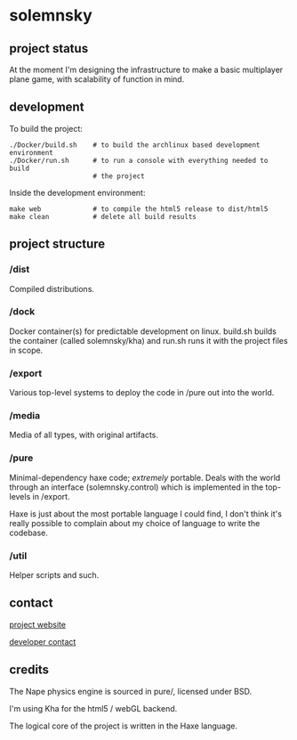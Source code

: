 # solemnsky

## project status

At the moment I'm designing the infrastructure to make a basic multiplayer plane game, with scalability of function in mind.

## development

To build the project:
    
    ./Docker/build.sh    # to build the archlinux based development environment
    ./Docker/run.sh      # to run a console with everything needed to build
                         # the project

Inside the development environment:

    make web             # to compile the html5 release to dist/html5
    make clean           # delete all build results

## project structure

### /dist

Compiled distributions.

### /dock

Docker container(s) for predictable development on linux. build.sh builds the container (called solemnsky/kha) and run.sh runs it with the project files in scope.

### /export

Various top-level systems to deploy the code in /pure out into the world.

### /media

Media of all types, with original artifacts.

### /pure

Minimal-dependency haxe code; *extremely* portable. Deals with the world through an interface (solemnsky.control) which is implemented in the top-levels in /export.

Haxe is just about the most portable language I could find, I don't think it's really possible to complain about my choice of language to write the codebase.

### /util

Helper scripts and such.

## contact 

[project website](http://solemnsky.com)

[developer contact](http://magnetic.uk.to)

## credits

The Nape physics engine is sourced in pure/, licensed under BSD.

I'm using Kha for the html5 / webGL backend.

The logical core of the project is written in the Haxe language.
